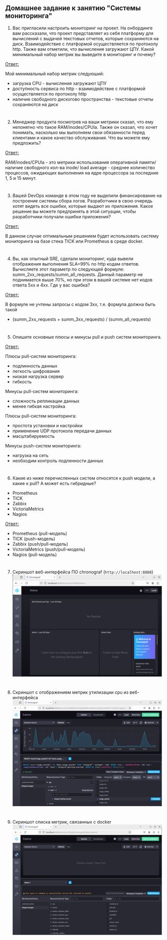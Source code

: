 ## Домашнее задание к занятию "Системы мониторинга"
1. Вас пригласили настроить мониторинг на проект. На онбординге вам рассказали, что проект представляет из себя 
платформу для вычислений с выдачей текстовых отчетов, которые сохраняются на диск. Взаимодействие с платформой 
осуществляется по протоколу http. Также вам отметили, что вычисления загружают ЦПУ. Какой минимальный набор метрик вы
выведите в мониторинг и почему?

<ins>Ответ:</ins>

Мой минимальный набор метрик следуюший:
- загрузка CPU - вычисления загружают ЦПУ
- доступность сервиса по http - взаимодействие с платформой осуществляется по протоколу http
- наличие свободного дискогово пространства - текстовые отчеты сохраняются на диск
#

2. Менеджер продукта посмотрев на ваши метрики сказал, что ему непонятно что такое RAM/inodes/CPUla. Также он сказал, что хочет понимать, насколько мы выполняем свои обязанности перед клиентами и какое качество обслуживания. Что вы можете ему предложить?

<ins>Ответ:</ins>

RAM/inodes/CPUla - это метрики использования оперативной памяти/ наличие свободного кол-ва inode/ load average - среднее количество процессов, ожидающих выполнения на ядре процессора за последние 1, 5 и 15 минут.
#

3. Вашей DevOps команде в этом году не выделили финансирование на построение системы сбора логов. Разработчики в свою очередь хотят видеть все ошибки, которые выдают их приложения. Какое решение вы можете предпринять в этой ситуации, чтобы разработчики получали ошибки приложения?

<ins>Ответ:</ins>

В данном случае оптимальным решением будет использовать систему мониторинга на базе стека TICK или Prometheus в среде docker.

#

4. Вы, как опытный SRE, сделали мониторинг, куда вывели отображения выполнения SLA=99% по http кодам ответов. Вычисляете этот параметр по следующей формуле: summ_2xx_requests/summ_all_requests. Данный параметр не поднимается выше 70%, но при этом в вашей системе нет кодов ответа 5xx и 4xx. Где у вас ошибка?

<ins>Ответ:</ins>

В формуле не учтены запросы с кодом 3хх, т.е. формула должна быть такой  
- (summ_2xx_requests + summ_3xx_requests) / (summ_all_requests)

#

5. Опишите основные плюсы и минусы pull и push систем мониторинга.

<ins>Ответ:</ins>

Плюсы pull-систем мониторинга:
- подлинность данных
- легкость шифрования
- низкая нагрузка сервер 
- гибкость

Минусы pull-систем мониторинга:
- сложность репликации данных
- менее гибкая настройка

Плюсы pull-систем мониторинга:
- простота установки и настройки
- применение UDP протокола передачи данных
- масштабируемость

Минусы push-систем мониторинга:
- нагрузка на сеть
- необходим контроль подленности данных

#

6. Какие из ниже перечисленных систем относятся к push модели, а какие к pull? А может есть гибридные?

- Prometheus 
- TICK
- Zabbix
- VictoriaMetrics
- Nagios

<ins>Ответ:</ins>

- Prometheus (pull-модель)
- TICK (push-модель)
- Zabbix (push/pull-модель)
- VictoriaMetrics (push/pull-модель)
- Nagios (pull-модель)

#

7. Скриншот веб-интерфейса ПО chronograf (`http://localhost:8888`)  
![Скриншот 1](./img/1.png)

#
 8. Скриншот с отображением метрик утилизации cpu из веб-интерфейса
 ![Скриншот 2](./img/2.png)

 #

 9. Скриншот списка метрик, связанных с docker
  ![Скриншот 3](./img/3.png)
